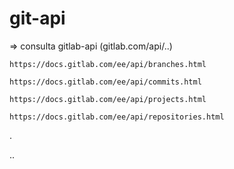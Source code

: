 # git-api

=> consulta gitlab-api (gitlab.com/api/..)

    https://docs.gitlab.com/ee/api/branches.html

    https://docs.gitlab.com/ee/api/commits.html

    https://docs.gitlab.com/ee/api/projects.html
    
    https://docs.gitlab.com/ee/api/repositories.html

.

..

